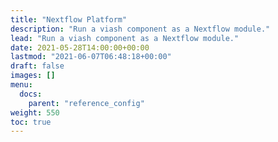 ```yaml
---
title: "Nextflow Platform"
description: "Run a viash component as a Nextflow module."
lead: "Run a viash component as a Nextflow module."
date: 2021-05-28T14:00:00+00:00
lastmod: "2021-06-07T06:48:18+00:00"
draft: false
images: []
menu:
  docs:
    parent: "reference_config"
weight: 550
toc: true
---
```




